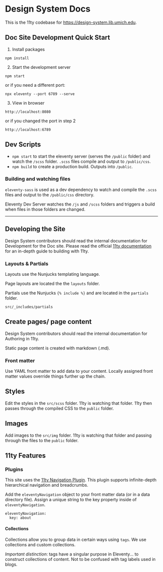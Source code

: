 # Design System Docs

This is the 11ty codebase for https://design-system.lib.umich.edu.

## Doc Site Development Quick Start

1. Install packages

```
npm install
```

2. Start the development server

```
npm start
```

or if you need a different port:

```
npx eleventy --port 6789 --serve
```

3. View in browser

```
http://localhost:8080
```

or if you changed the port in step 2

```
http://localhost:6789
```


## Dev Scripts

- `npm start` to start the eleventy server (serves the `/public` folder) and watch the `/scss` folder.
`.scss` files compile and output to `/public/css`.
- `npm build` to create a production build. Outputs into `/public`.

### Building and watching files

`eleventy-sass` is used as a dev dependency to watch and compile the `.scss` files and output to the `/public/css` directory.

Eleventy Dev Server watches the `/js` and `/scss` folders and triggers a build when files in those folders are changed.

---

## Developing the Site

Design System contributors should read the internal documentation for Development for the Doc site.
Please read the official [11ty documentation](https://www.11ty.dev/docs/) for an in-depth guide to building with 11ty.

### Layouts & Partials

Layouts use the Nunjucks templating language.

Page layouts are located the the `layouts` folder.

Partials use the Nunjucks `{% include %}` and are located in the `partials` folder.

```
src/_includes/partials
```

## Create pages/ page content

Design System contributors should read the internal documentation for Authoring in 11ty.

Static page content is created with markdown (.md).

### Front matter

Use YAML front matter to add data to your content. Locally assigned front matter
values override things further up the chain.

## Styles

Edit the styles in the `src/scss` folder. 11ty is watching that folder. 11ty then passes through the compiled CSS to the `public` folder.

## Images

Add images to the `src/img` folder. 11ty is watching that folder and passing
through the files to the `public` folder.

## 11ty Features

### **Plugins**

This site uses the [11ty Navigation Plugin](https://www.11ty.dev/docs/plugins/navigation/).
This plugin supports infinite-depth hierarchical navigation and breadcrumbs.

Add the `eleventyNavigation` object to your front matter data (or in a data
directory file). Assign a unique string to the key property inside of
`eleventyNavigation`.

```
eleventyNavigation:
  key: about
```

#### **Collections**

Collections allow you to group data in certain ways using `tags`. We use collections and custom collections.

_Important distinction_: tags have a singular purpose in Eleventy... to
construct collections of content. Not to be confused with tag labels used in
blogs.
